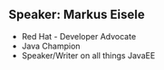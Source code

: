 ## Speaker: Markus Eisele

* Red Hat - Developer Advocate
* Java Champion
* Speaker/Writer on all things JavaEE

